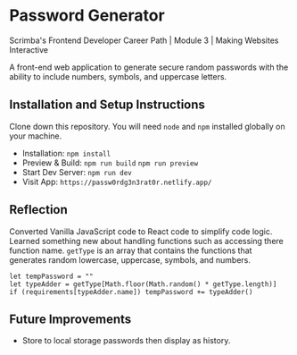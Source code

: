 # Password Generator

Scrimba's Frontend Developer Career Path | Module 3 | Making Websites Interactive

A front-end web application to generate secure random passwords with the ability to include numbers, symbols, and uppercase letters.

## Installation and Setup Instructions

Clone down this repository. You will need `node` and `npm` installed globally on your machine.

- Installation: `npm install`
- Preview & Build: `npm run build` `npm run preview`
- Start Dev Server: `npm run dev`  
- Visit App: `https://passw0rdg3n3rat0r.netlify.app/`  

## Reflection
Converted Vanilla JavaScript code to React code to simplify code logic. Learned something new about handling functions such as accessing there function name. `getType` is an array that contains the functions that generates random lowercase, uppercase, symbols, and numbers.

```
let tempPassword = ""
let typeAdder = getType[Math.floor(Math.random() * getType.length)]
if (requirements[typeAdder.name]) tempPassword += typeAdder()
```

## Future Improvements
 - Store to local storage passwords then display as history.
